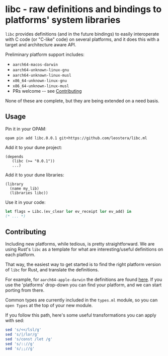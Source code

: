 # libc - raw definitions and bindings to platforms' system libraries

`libc` provides definitions (and in the future bindings) to easily interoperate
with C code (or "C-like" code) on several platforms, and it does this with a
target and architecture aware API.

Preliminary platform support includes:

* `aarch64-macos-darwin`
* `aarch64-unknown-linux-gnu`
* `aarch64-unknown-linux-musl`
* `x86_64-unknown-linux-gnu`
* `x86_64-unknown-linux-musl`
* PRs welcome -- see [Contributing](#contributing)

None of these are complete, but they are being extended on a need basis.

## Usage

Pin it in your OPAM:

```
opam pin add libc.0.0.1 git+https://github.com/leostera/libc.ml
```

Add it to your dune project:

```
(depends 
   (libc (>= "0.0.1"))
   ...)
```

Add it to your dune libraries:

```
(library
  (name my_lib)
  (libraries libc))
```

Use it in your code:

```ocaml
let flags = Libc.(ev_clear lor ev_receipt lor ev_add) in
(* ... *)
```

## Contributing

Including new platforms, while tedious, is pretty straightforward. We are using
Rust's `libc` as a template for what are interesting/useful definitions on each
platform.

That way, the easiest way to get started is to find the right platform version
of `libc` for Rust, and translate the definitions.

For example, for `aarch64-apple-darwin` the definitions are found
[here](https://docs.rs/libc/latest/aarch64-apple-darwin/src/libc/unix/bsd/apple/mod.rs.html#4438).
If you use the 'platforms' drop-down you can find your platform, and we can
start porting from there.

Common types are currently included in the `types.ml` module, so you can `open
Types` at the top of your new module.

If you follow this path, here's some useful transformations you can apply with sed:

```sh
sed 's/<</lsl/g'
sed 's/|/lor/g'
sed 's/const /let /g'
sed 's/:://g'
sed 's/;;//g'
```
